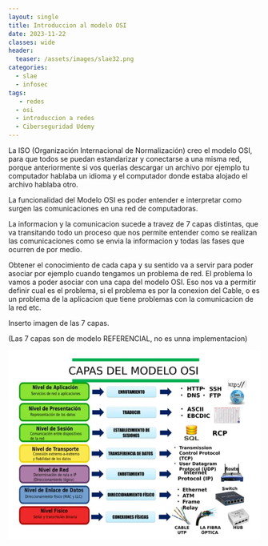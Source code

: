 ```yaml
---
layout: single
title: Introduccion al modelo OSI
date: 2023-11-22
classes: wide
header:
  teaser: /assets/images/slae32.png
categories:
  - slae
  - infosec
tags:
   - redes
  - osi
  - introduccion a redes
  - Ciberseguridad Udemy
---
```


La ISO (Organización Internacional de Normalización) creo el modelo OSI, para que todos se puedan estandarizar y conectarse a una misma red, porque anteriormente si vos querias descargar un archivo por ejemplo tu computador hablaba un idioma y el computador donde estaba alojado el archivo hablaba otro.

 La funcionalidad del Modelo OSI es poder entender e interpretar como surgen las comunicaciones en una red de computadoras.

 La informacion y la comunicacion sucede a travez de 7 capas distintas, que va transitando todo un proceso que nos permite entender como se realizan las comunicaciones como se envia la informacion y todas las fases que ocurren de por medio.

Obtener el conocimiento de cada capa y su sentido va a servir para poder asociar por ejemplo cuando tengamos un problema de red.
El problema lo vamos a poder asociar con una capa del modelo OSI.
Eso nos va a permitir definir cual es el problema, si el problema es por la conexion del Cable, o es un problema de la aplicacion que tiene problemas con la comunicacion de la red etc.

Inserto imagen de las 7 capas.

(Las 7 capas son de modelo REFERENCIAL, no es unna implementacion)

![[Pasted image 20231120102153.png]](../assets/images/img-ciberseguridad-udemy/Pasted%20image%2020231120102153.png)